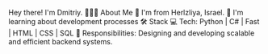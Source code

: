 Hey there! I'm Dmitriy.
👨🏻‍💻 About Me
🤔   I'm from Herlzliya, Israel.
🌱   I'm learning about development processes
🛠 Stack
💻 Tech:   Python | C# | Fast | HTML | CSS | SQL 
🔨 Responsibilities:  Designing and developing scalable and efficient backend systems.
